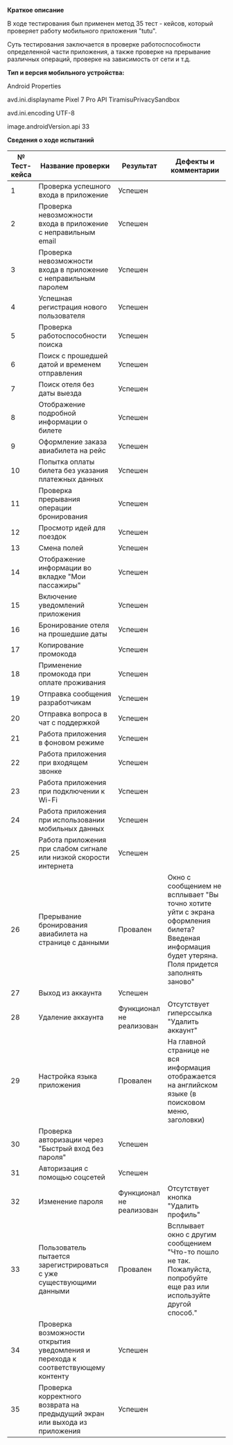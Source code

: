 **Краткое описание** 

В ходе тестирования был применен метод 35 тест - кейсов, который проверяет работу  мобильного приложения "tutu".

Суть тестирования заключается в проверке работоспособности определенной части приложения, а также проверке на прерывание различных операций, проверке на зависимость от сети и т.д.

**Тип и версия мобильного устройства:**

Android Properties

avd.ini.displayname              Pixel 7 Pro API TiramisuPrivacySandbox

avd.ini.encoding                 UTF-8

image.androidVersion.api         33

**Сведения о ходе испытаний**

| № Тест-кейса | Название проверки                                            | Результат                | Дефекты и комментарии                                        |
| ------------ | ------------------------------------------------------------ | ------------------------ | ------------------------------------------------------------ |
| 1            | Проверка успешного входа в приложение                        | Успешен                  |                                                              |
| 2            | Проверка невозможности входа в приложение с неправильным email | Успешен                  |                                                              |
| 3            | Проверка невозможности входа в приложение с неправильным паролем | Успешен                  |                                                              |
| 4            | Успешная регистрация нового пользователя                     | Успешен                  |                                                              |
| 5            | Проверка работоспособности поиска                            | Успешен                  |                                                              |
| 6            | Поиск с прошедшей датой и временем отправления               | Успешен                  |                                                              |
| 7            | Поиск отеля без даты выезда                                  | Успешен                  |                                                              |
| 8            | Отображение подробной информации о билете                    | Успешен                  |                                                              |
| 9            | Оформление заказа авиабилета на рейс                         | Успешен                  |                                                              |
| 10           | Попытка оплаты билета без указания платежных данных          | Успешен                  |                                                              |
| 11           | Проверка прерывания операции бронирования                    | Успешен                  |                                                              |
| 12           | Просмотр идей для поездок                                    | Успешен                  |                                                              |
| 13           | Смена полей                                                  | Успешен                  |                                                              |
| 14           | Отображение информации во вкладке "Мои пассажиры"            | Успешен                  |                                                              |
| 15           | Включение уведомлений приложения                             | Успешен                  |                                                              |
| 16           | Бронирование отеля на прошедшие даты                         | Успешен                  |                                                              |
| 17           | Копирование промокода                                        | Успешен                  |                                                              |
| 18           | Применение промокода при оплате проживания                   | Успешен                  |                                                              |
| 19           | Отправка сообщения разработчикам                             | Успешен                  |                                                              |
| 20           | Отправка вопроса в чат с поддержкой                          | Успешен                  |                                                              |
| 21           | Работа приложения в фоновом режиме                           | Успешен                  |                                                              |
| 22           | Работа приложения при входящем звонке                        | Успешен                  |                                                              |
| 23           | Работа приложения при подключении к Wi-Fi                    | Успешен                  |                                                              |
| 24           | Работа приложения при использовании мобильных данных         | Успешен                  |                                                              |
| 25           | Работа приложения при слабом сигнале или низкой скорости интернета | Успешен                  |                                                              |
| 26           | Прерывание бронирования авиабилета на странице с данными     | Провален                 | Окно с сообщением не всплывает "Вы точно хотите уйти с экрана оформления билета? Введеная информация будет утеряна. Поля придется заполнять заново" |
| 27           | Выход из аккаунта                                            | Успешен                  |                                                              |
| 28           | Удаление аккаунта                                            | Функционал не реализован | Отсутствует гиперссылка "Удалить аккаунт"                    |
| 29           | Настройка языка приложения                                   | Провален                 | На главной странице не вся информация отображается на английском языке (в поисковом меню, заголовки) |
| 30           | Проверка авторизации через "Быстрый вход без пароля"         | Успешен                  |                                                              |
| 31           | Авторизация с помощью соцсетей                               | Успешен                  |                                                              |
| 32           | Изменение пароля                                             | Функционал не реализован | Отсутствует кнопка "Удалить профиль"                         |
| 33           | Пользователь пытается зарегистрироваться с уже существующими данными | Провален                 | Всплывает окно с другим сообщением "Что-то пошло не так. Пожалуйста, попробуйте еще раз или используйте другой способ." |
| 34           | Проверка возможности открытия уведомления и перехода к соответствующему контенту | Успешен                  |                                                              |
| 35           | Проверка корректного возврата на предыдущий экран или выхода из приложения | Успешен                  |                                                              |

